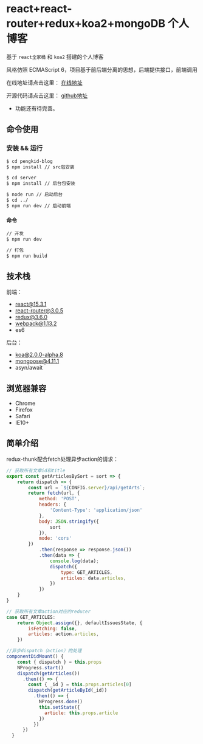 # react+react-router+redux+koa2+mongoDB 个人博客

基于 ``react全家桶`` 和 ``koa2`` 搭建的个人博客

风格仿照 ECMAScript 6，项目基于前后端分离的思想，后端提供接口，前端调用

在线地址请点击这里： [在线地址](http://47.93.205.152:8081)

开源代码请点击这里： [github地址](https://github.com/pengkid/pengkid-blog) 

* 功能还有待完善。

## 命令使用

### 安装 && 运行

``` bash
$ cd pengkid-blog
$ npm install // src包安装

$ cd server
$ npm install // 后台包安装

$ node run // 启动后台
$ cd ../
$ npm run dev // 启动前端
```

#### 命令

``` bash
// 开发
$ npm run dev

// 打包
$ npm run build
```

## 技术栈

前端：
- react@15.3.1
- react-router@3.0.5
- redux@3.6.0
- webpack@1.13.2
- es6

后台：
- koa@2.0.0-alpha.8
- mongoose@4.11.1
- asyn/await

## 浏览器兼容

- Chrome
- Firefox
- Safari
- IE10+

## 简单介绍

redux-thunk配合fetch处理异步action的请求：
```js
// 获取所有文章id和title
export const getArticlesBySort = sort => {
    return dispatch => {
        const url = `${CONFIG.server}/api/getArts`;
        return fetch(url, {
            method: 'POST',
            headers: {
                'Content-Type': 'application/json'
            },
            body: JSON.stringify({
                sort
            }),
            mode: 'cors'
        })
            .then(response => response.json())
            .then(data => {
                console.log(data);
                dispatch({
                    type: GET_ARTICLES,
                    articles: data.articles,
                })
            })
    }
}
```

```js
// 获取所有文章action对应的reducer
case GET_ARTICLES:
    return Object.assign({}, defaultIssuesState, {
        isFetching: false,
        articles: action.articles,
    })
```

```js
//异步dispatch（action）的处理
componentDidMount() {
    const { dispatch } = this.props
    NProgress.start()
    dispatch(getArticles())
      .then(() => {
        const { _id } = this.props.articles[0]
        dispatch(getArticleById(_id))
          .then(() => {
            NProgress.done()
            this.setState({
              article: this.props.article
            })
          })
      })
  }
```

